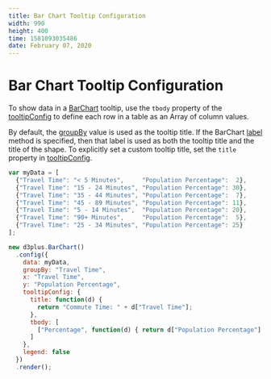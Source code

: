 ```yaml
---
title: Bar Chart Tooltip Configuration
width: 990
height: 400
time: 1581093035486
date: February 07, 2020
---
```


# Bar Chart Tooltip Configuration

To show data in a [BarChart](http://d3plus.org/docs/#BarChart) tooltip, use the `tbody` property of the [tooltipConfig](http://d3plus.org/docs/#Viz.tooltipConfig) to define each row in a table as an Array of column values.

By default, the [groupBy](http://d3plus.org/docs/#Viz.groupBy) value is used as the tooltip title. If the BarChart [label](http://d3plus.org/docs/#Viz.label) method is specified, then that label is used as both the tooltip title and the title of the shape. To explicitly set a custom tooltip title, set the `title` property in [tooltipConfig](http://d3plus.org/docs/#Viz.tooltipConfig).

```js
var myData = [
  {"Travel Time": "< 5 Minutes",     "Population Percentage":  2},
  {"Travel Time": "15 - 24 Minutes", "Population Percentage": 30},
  {"Travel Time": "35 - 44 Minutes", "Population Percentage":  7},
  {"Travel Time": "45 - 89 Minutes", "Population Percentage": 11},
  {"Travel Time": "5 - 14 Minutes",  "Population Percentage": 20},
  {"Travel Time": "90+ Minutes",     "Population Percentage":  5},
  {"Travel Time": "25 - 34 Minutes", "Population Percentage": 25}
];

new d3plus.BarChart()
  .config({
    data: myData,
    groupBy: "Travel Time",
    x: "Travel Time",
    y: "Population Percentage",
    tooltipConfig: {
      title: function(d) {
        return "Commute Time: " + d["Travel Time"];
      },
      tbody: [
        ["Percentage", function(d) { return d["Population Percentage"] + "%" }]
      ]
    },
    legend: false
  })
  .render();
```
